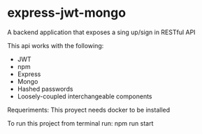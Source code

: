 # express-jwt-mongo

A backend application that exposes a sing up/sign in RESTful API

This api works with the following:
  - JWT
  - npm
  - Express
  - Mongo
  - Hashed passwords
  - Loosely-coupled interchangeable components

Requeriments:
  This proyect needs docker to be installed

To run this project from terminal run:
  npm run start
